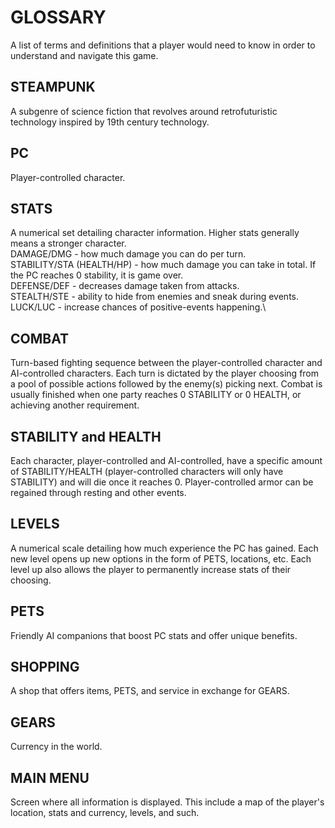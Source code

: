 # GLOSSARY
A list of terms and definitions that a player would need to know in order to understand and navigate this game.

## STEAMPUNK
A subgenre of science fiction that revolves around retrofuturistic technology inspired by 19th century technology. 

## PC
Player-controlled character.

## STATS
A numerical set detailing character information. Higher stats generally means a stronger character.\
DAMAGE/DMG - how much damage you can do per turn.\
STABILITY/STA (HEALTH/HP) - how much damage you can take in total. If the PC reaches 0 stability, it is game over.\
DEFENSE/DEF - decreases damage taken from attacks.\
STEALTH/STE - ability to hide from enemies and sneak during events.\
LUCK/LUC - increase chances of positive-events happening.\

## COMBAT
Turn-based fighting sequence between the player-controlled character and AI-controlled characters. Each turn is dictated by the player choosing from a pool of possible actions followed by the enemy(s) picking next. Combat is usually finished when one party reaches 0 STABILITY or 0 HEALTH, or achieving another requirement.

## STABILITY and HEALTH
Each character, player-controlled and AI-controlled, have a specific amount of STABILITY/HEALTH (player-controlled characters will only have STABILITY) and will die once it reaches 0. Player-controlled armor can be regained through resting and other events.

## LEVELS
A numerical scale detailing how much experience the PC has gained. Each new level opens up new options in the form of PETS, locations, etc. Each level up also allows the player to permanently increase stats of their choosing.

## PETS
Friendly AI companions that boost PC stats and offer unique benefits.

## SHOPPING
A shop that offers items, PETS, and service in exchange for GEARS.

## GEARS
Currency in the world.

## MAIN MENU
Screen where all information is displayed. This include a map of the player's location, stats and currency, levels, and such.
